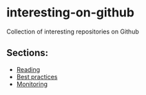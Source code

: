 # interesting-on-github
Collection of interesting repositories on Github

## Sections:
- [Reading](reading.md)
- [Best practices](best_practices.md)
- [Monitoring](monitoring.md)
